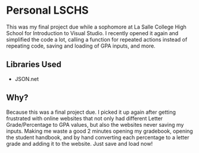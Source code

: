 # Personal LSCHS
This was my final project due while a sophomore at La Salle College High School for Introduction to Visual Studio. I recently opened it again and simplified the code  a lot, calling a function for repeated actions instead of repeating code, saving and loading of GPA inputs, and more.

## Libraries Used
* JSON.net

## Why?
Because this was a final project due. I picked it up again after getting frustrated with online websites that not only had different Letter Grade/Percentage to GPA values, but also the websites never saving my inputs. Making me waste a good 2 minutes opening my gradebook, opening the student handbook, and by hand converting each percentage to a letter grade and adding it to the website. Just save and load now!
